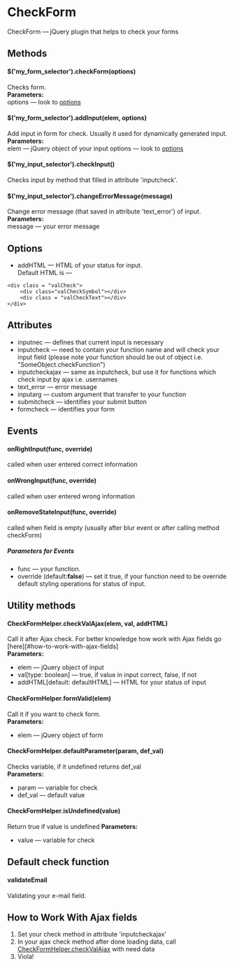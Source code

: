 # CheckForm
CheckForm — jQuery plugin that helps to check your forms
## Methods
#### $('my_form_selector').checkForm(options)
Checks form.  
**Parameters:**  
options — look to [options](#options)
#### $('my_form_selector').addInput(elem, options)
Add input in form for check. Usually it used for dynamically generated input.  
**Parameters:**  
elem — jQuery object of your input
options — look to [options](#options)
#### $('my_input_selector').checkInput()
Checks input by method that filled in attribute 'inputcheck'.
#### $('my_input_selector').changeErrorMessage(message)
Change error message (that saved in attribute 'text_error') of input.  
**Parameters:**  
message — your error message
## Options
- addHTML — HTML of your status for input.  
Default HTML is —
```
<div class = "valCheck">
	<div class="valCheckSymbol"></div>
	<div class = "valCheckText"></div>
</div>
```
## Attributes
- inputnec — defines that current input is necessary
- inputcheck — need to contain your function name and will check your input field (please note your function should be out of object i.e. "SomeObject.checkFunction")
- inputcheckajax — same as inputcheck, but use it for functions which check input by ajax i.e. usernames
- text_error — error message
- inputarg — custom argument that transfer to your function
- submitcheck — identifies your submit button  
- formcheck — identifies your form  

## Events  
#### onRightInput(func, override)  
called when user entered  correct information

#### onWrongInput(func, override)  
called when user entered wrong information

#### onRemoveStateInput(func, override)  
called when field is empty (usually after blur event or after calling method checkForm)  

##### Parameters for Events  
- func — your function.  
- override (default:**false**) — set it true, if your function need to be override default styling operations for status of input.  

## Utility methods  
#### CheckFormHelper.checkValAjax(elem, val, addHTML)  
Call it after Ajax check. For better knowledge how work with Ajax fields go [here][#how-to-work-with-ajax-fields]  
**Parameters:**  
- elem — jQuery object of input  
- val[type: boolean] — true, if value in input correct, false, if not  
- addHTML[default: defaultHTML] — HTML for your status of input  

#### CheckFormHelper.formValid(elem)  
Call it if you want to check form.  
**Parameters:**  
- elem — jQuery object of form  

#### CheckFormHelper.defaultParameter(param, def_val)  
Checks variable, if it undefined returns def_val  
**Parameters:**  
- param — variable for check  
- def_val — default value  

#### CheckFormHelper.isUndefined(value)  
Return true if value is undefined
**Parameters:**  
- value — variable for check

## Default check function  
#### validateEmail  
Validating your e-mail field.

## How to Work With Ajax fields  
1. Set your check method in attribute 'inputcheckajax'
2. In your ajax check method after done loading data, call [CheckFormHelper.checkValAjax](#checkformhelper.checkvalajax) with need data
3. Viola!